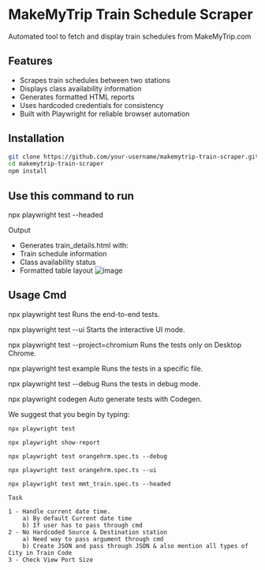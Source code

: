 ﻿# MakeMyTrip Train Schedule Scraper

Automated tool to fetch and display train schedules from MakeMyTrip.com

## Features
- Scrapes train schedules between two stations
- Displays class availability information
- Generates formatted HTML reports
- Uses hardcoded credentials for consistency
- Built with Playwright for reliable browser automation

## Installation
```bash
git clone https://github.com/your-username/makemytrip-train-scraper.git
cd makemytrip-train-scraper
npm install
```

## Use this command to run
npx playwright test --headed

Output
- Generates train_details.html with:
- Train schedule information
- Class availability status
- Formatted table layout
![image](https://github.com/user-attachments/assets/d337859f-bf0d-48e7-896b-571a10cbb14d)

## Usage Cmd
  npx playwright test
    Runs the end-to-end tests.

  npx playwright test --ui
    Starts the interactive UI mode.

  npx playwright test --project=chromium
    Runs the tests only on Desktop Chrome.

  npx playwright test example
    Runs the tests in a specific file.

  npx playwright test --debug
    Runs the tests in debug mode.

  npx playwright codegen
    Auto generate tests with Codegen.

We suggest that you begin by typing:

    npx playwright test

    npx playwright show-report

    npx playwright test orangehrm.spec.ts --debug

    npx playwright test orangehrm.spec.ts --ui

    npx playwright test mmt_train.spec.ts --headed

    Task

    1 - Handle current date time.
        a) By default Current date time 
        b) If user has to pass through cmd
    2 - No Hardcoded Source & Destination station
        a) Need way to pass argument through cmd
        b) Create JSON and pass through JSON & also mention all types of City in Train Code
    3 - Check View Port Size
